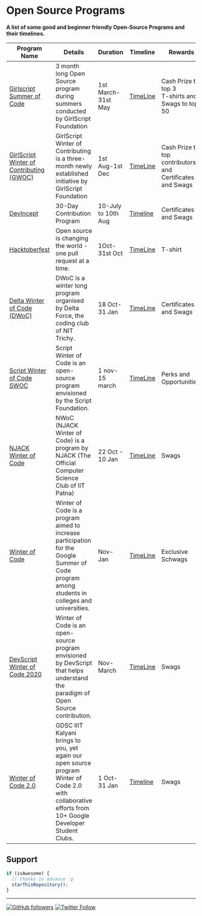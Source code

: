 # Open Source Programs

**A list of some good and beginner friendly Open-Source Programs and their timelines.**

| Program Name                                                              | Details                                                                                                                                        | Duration            | Timeline                                                      | Rewards                                                   |
| ------------------------------------------------------------------------- | ---------------------------------------------------------------------------------------------------------------------------------------------- | ------------------- | ------------------------------------------------------------- | --------------------------------------------------------- |
| [Girlscript Summer of Code](https://gssoc.girlscript.tech/)               | 3 month long Open Source program during summers conducted by GirlScript Foundation                                                             | 1st March- 31st May | [TimeLine](https://gssoc.girlscript.tech/schedule.html)       | Cash Prize to top 3 <br> T-shirts and Swags to top 50     |
| [GirlScript Winter of Contributing (GWOC)](https://gwoc.girlscript.tech/) | GirlScript Winter of Contributing is a three-month newly established initiative by GirlScript Foundation                                       | 1st Aug-1st Dec     | [TimeLine](https://gwoc.girlscript.tech/#timeline-heading)    | Cash Prize to top contributors and Certificates and Swags |
| [DevIncept](https://contribute.devincept.com/)                            | 30-Day Contribution Program                                                                                                                    | 10-July to 10th Aug | [Timeline](https://contribute.devincept.com/)                 | Certificates and Swags                                    |
| [Hacktoberfest](https://hacktoberfest.digitalocean.com/)                  | Open source is changing the world - one pull request at a time.                                                                                | 1Oct-31st Oct       | [TimeLine](https://hacktoberfest.digitalocean.com/)           | T-shirt                                                   |
| [Delta Winter of Code (DWoC)](https://dwoc.io/)                           | DWoC is a winter long program organised by Delta Force, the coding club of NIT Trichy.                                                         | 18 Oct-31 Jan       | [TimeLine](https://dwoc.io/#timeline)                         | Certificates and Swags                                    |
| [Script Winter of Code SWOC](https://swoc.scriptindia.org/#/)             | Script Winter of Code is an open-source program envisioned by the Script Foundation.                                                           | 1 nov-15 march      | [TimeLine](https://swoc.scriptindia.org/#/#timeline)          | Perks and Opportunities.                                  |
| [NJACK Winter of Code](https://njackwinterofcode.github.io/)              | NWoC (NJACK Winter of Code) is a program by NJACK (The Official Computer Science Club of IIT Patna)                                            | 22 Oct - 10 Jan     | [TimeLine](https://njackwinterofcode.github.io/timeline.html) | Swags                                                     |
| [Winter of Code](https://winterofcode.com/)                               | Winter of Code is a program aimed to increase participation for the Google Summer of Code program among students in colleges and universities. | Nov-Jan             | [TimeLine](https://winterofcode.com/)                         | Exclusive Schwags                                         |
| [DevScript Winter of Code 2020](https://devscript.org/woc/)               | Winter of Code is an open-source program envisioned by DevScript that helps understand the paradigm of Open Source contribution.               | Nov-March           | [TimeLine](https://devscript.org/woc/)                        | Swags                                                     |
| [Winter of Code 2.0](https://gdsc-woc.tech/) | GDSC IIIT Kalyani brings to you, yet again our open source program Winter of Code 2.0 with collaborative efforts from 10+ Google Developer Student Clubs. | 1 Oct-31 Jan | [Timeline](https://gdsc-woc.tech/#timeline) | Swags

## Support

```javascript
if (isAwesome) {
  // thanks in advance :p
  starThisRepository();
}
```

---

[![GitHub followers](https://img.shields.io/github/followers/thepranaygupta.svg?label=Follow%20@thepranaygupta&style=social)](https://github.com/thepranaygupta/) [![Twitter Follow](https://img.shields.io/twitter/follow/ThePranayGupta.svg?style=social)](https://twitter.com/thepranaygupta)
